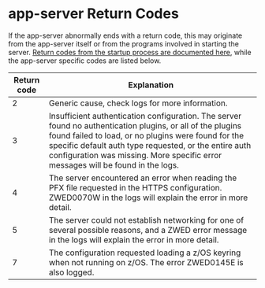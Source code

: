 # app-server Return Codes

If the app-server abnormally ends with a return code, this may originate from the app-server itself or from the programs involved in starting the server. [Return codes from the startup process are documented here](../servers/return-codes), while the app-server specific codes are listed below.

| Return code | Explanation |
|-------------|-------------|
| 2           | Generic cause, check logs for more information. |
| 3           | Insufficient authentication configuration. The server found no authentication plugins, or all of the plugins found failed to load, or no plugins were found for the specific default auth type requested, or the entire auth configuration was missing. More specific error messages will be found in the logs. |
| 4           | The server encountered an error when reading the PFX file requested in the HTTPS configuration. ZWED0070W in the logs will explain the error in more detail. |
| 5           | The server could not establish networking for one of several possible reasons, and a ZWED error message in the logs will explain the error in more detail. |
| 7           | The configuration requested loading a z/OS keyring when not running on z/OS. The error ZWED0145E is also logged. |

